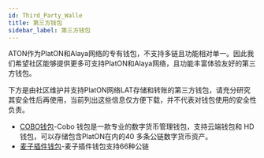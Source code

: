 ```yaml
---
id: Third_Party_Walle
title: 第三方钱包
sidebar_label: 第三方钱包
---
```


ATON作为PlatON和Alaya网络的专有钱包，不支持多链且功能相对单一。因此我们希望社区能够提供更多可支持PlatON和Alaya网络，且功能丰富体验友好的第三方钱包。

下方是由社区维护并支持PlatON网络LAT存储和转账的第三方钱包，请充分研究其安全性后再使用，当前列出这些信息仅方便下载，并不代表对钱包使用的安全性负责。

- [COBO钱包](https://cobo.com/)-Cobo 钱包是一款专业的数字货币管理钱包，支持云端钱包和 HD 钱包，可以存储包含PlatON在内的40 多条公链数字货币资产。
- [麦子插件钱包](https://blog.mathwallet.xyz/?p=5008)-麦子插件钱包支持66种公链

